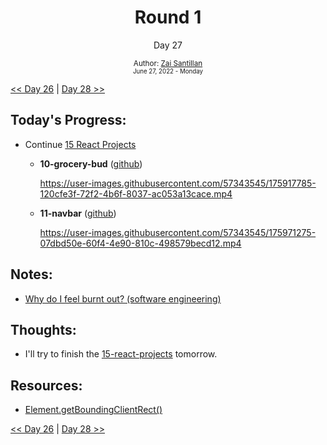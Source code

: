 <div align="center">
  <h1>Round 1</h1>
  <p>Day 27</p>
  <sub>
    Author: <a href="https://github.com/plskz" target="_blank">Zai Santillan</a>
    <br>
    <small>June 27, 2022 - Monday</small>
  </sub>
</div>

[<< Day 26](day026.md) | [Day 28 >>](day028.md)

## Today's Progress:

- Continue [15 React Projects](https://youtu.be/a_7Z7C_JCyo)

  - **10-grocery-bud** ([github](https://github.com/plskz/react-projects))

    https://user-images.githubusercontent.com/57343545/175917785-120cfe3f-72f2-4b6f-8037-ac053a13cace.mp4

  - **11-navbar** ([github](https://github.com/plskz/react-projects))

    https://user-images.githubusercontent.com/57343545/175971275-07dbd50e-60f4-4e90-810c-498579becd12.mp4

## Notes:

- [Why do I feel burnt out? (software engineering)](https://youtu.be/jTmFW1J-KLc)

## Thoughts:

- I'll try to finish the [15-react-projects](https://github.com/plskz/react-projects) tomorrow.

## Resources:

- [Element.getBoundingClientRect()](https://developer.mozilla.org/en-US/docs/Web/API/Element/getBoundingClientRect)

[<< Day 26](day026.md) | [Day 28 >>](day028.md)
